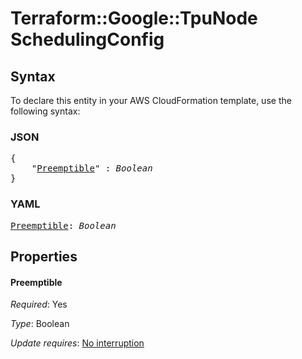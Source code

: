 # Terraform::Google::TpuNode SchedulingConfig

## Syntax

To declare this entity in your AWS CloudFormation template, use the following syntax:

### JSON

<pre>
{
    "<a href="#preemptible" title="Preemptible">Preemptible</a>" : <i>Boolean</i>
}
</pre>

### YAML

<pre>
<a href="#preemptible" title="Preemptible">Preemptible</a>: <i>Boolean</i>
</pre>

## Properties

#### Preemptible

_Required_: Yes

_Type_: Boolean

_Update requires_: [No interruption](https://docs.aws.amazon.com/AWSCloudFormation/latest/UserGuide/using-cfn-updating-stacks-update-behaviors.html#update-no-interrupt)

